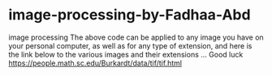 # image-processing-by-Fadhaa-Abd
image processing 
The above code can be applied to 
any image you have 
on your personal computer, 
as well as for 
any type of extension, 
and here is the link below to 
the various images and their extensions ...
 Good luck
https://people.math.sc.edu/Burkardt/data/tif/tif.html
